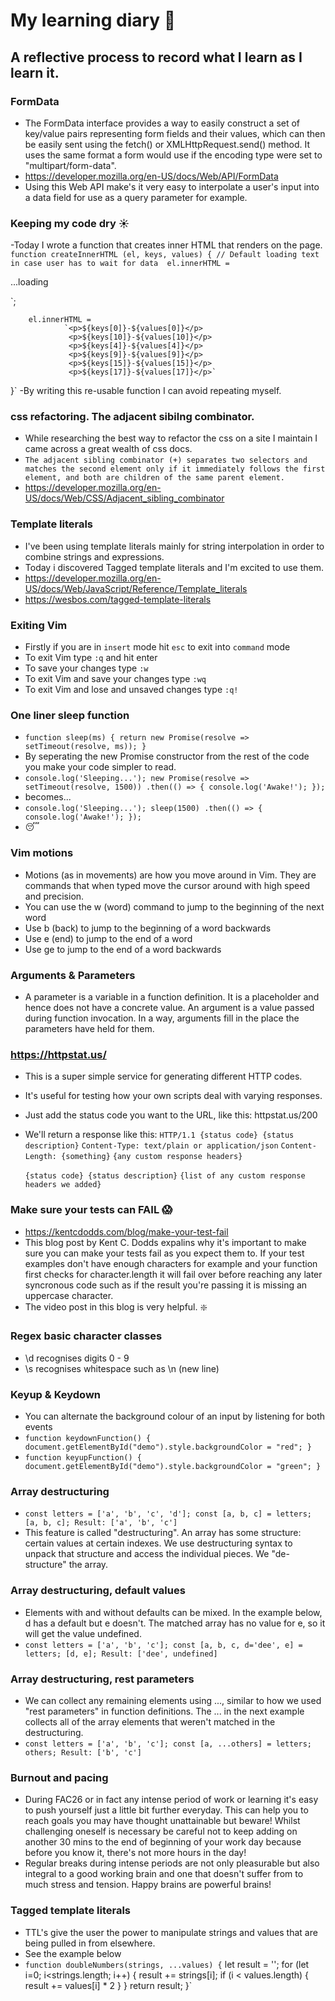 # My learning diary 📖

## A reflective process to record what I learn as I learn it.

### FormData

- The FormData interface provides a way to easily construct a set of key/value pairs representing form fields and their values, which can then be easily sent using the fetch() or XMLHttpRequest.send() method. It uses the same format a form would use if the encoding type were set to "multipart/form-data".
- https://developer.mozilla.org/en-US/docs/Web/API/FormData
- Using this Web API make's it very easy to interpolate a user's input into a data field for use as a query parameter for example.  

### Keeping my code dry ☀️

-Today I wrote a function that creates inner HTML that renders on the page. 
`function createInnerHTML (el, keys, values) {
        // Default loading text in case user has to wait for data 
        el.innerHTML = `<p>...loading</p>`;

        el.innerHTML = 
                `<p>${keys[0]}-${values[0]}</p>
                 <p>${keys[10]}-${values[10]}</p>
                 <p>${keys[4]}-${values[4]}</p>
                 <p>${keys[9]}-${values[9]}</p>
                 <p>${keys[15]}-${values[15]}</p>
                 <p>${keys[17]}-${values[17]}</p>`
}` 
-By writing this re-usable function I can avoid repeating myself.

### css refactoring. The adjacent sibilng combinator.

- While researching the best way to refactor the css on a site I maintain I came across a great wealth of css docs.   
- `The adjacent sibling combinator (+) separates two selectors and matches the second element only if it immediately follows the first element, and both are children of the same parent element.` 
- https://developer.mozilla.org/en-US/docs/Web/CSS/Adjacent_sibling_combinator

### Template literals 
- I've been using template literals mainly for string interpolation in order to combine strings and expressions.
- Today i discovered Tagged template literals and I'm excited to use them.
- https://developer.mozilla.org/en-US/docs/Web/JavaScript/Reference/Template_literals
- https://wesbos.com/tagged-template-literals

### Exiting Vim 
- Firstly if you are in `insert` mode hit `esc` to exit into `command` mode
- To exit Vim type `:q` and hit enter
- To save your changes type `:w`
- To exit Vim and save your changes type `:wq`
- To exit Vim and lose and unsaved changes type `:q!`

### One liner sleep function 
- `function sleep(ms) {
  return new Promise(resolve => setTimeout(resolve, ms));
}`
- By seperating the new Promise constructor from the rest of the code you make your code simpler to read.
- `console.log('Sleeping...');
new Promise(resolve => setTimeout(resolve, 1500))
  .then(() => {
    console.log('Awake!');
  });`
 - becomes...
 - `console.log('Sleeping...');
sleep(1500)
  .then(() => {
    console.log('Awake!');
  });`
  - 😴

### Vim motions 
- Motions (as in movements) are how you move around in Vim. They are commands that when typed move the cursor around with high speed and precision.
- You can use the w (word) command to jump to the beginning of the next word 
- Use b (back) to jump to the beginning of a word backwards
- Use e (end) to jump to the end of a word
- Use ge to jump to the end of a word backwards

### Arguments & Parameters
- A parameter is a variable in a function definition. It is a placeholder and hence does not have a concrete value. An argument is a value passed during function invocation. In a way, arguments fill in the place the parameters have held for them.

### https://httpstat.us/
- This is a super simple service for generating different HTTP codes.
- It's useful for testing how your own scripts deal with varying responses.
- Just add the status code you want to the URL, like this: httpstat.us/200
- We'll return a response like this:
`HTTP/1.1 {status code} {status description}`
    `Content-Type: text/plain or application/json`
    `Content-Length: {something}`
    `{any custom response headers}`
    
    `{status code} {status description}`
    `{list of any custom response headers we added}`
    
### Make sure your tests can FAIL 😱
- https://kentcdodds.com/blog/make-your-test-fail
- This blog post by Kent C. Dodds expalins why it's important to make sure you can make your tests fail as you expect them to. If your test examples don't have enough characters for example and your function first checks for character.length it will fail over before reaching any later syncronous code such as if the result you're passing it is missing an uppercase character. 
- The video post in this blog is very helpful. ❇️

    
 ### Regex basic character classes
 - \d recognises digits 0 - 9
 - \s recognises whitespace such as \n (new line)
 
 ### Keyup & Keydown 
 - You can alternate the background colour of an input by listening for both events
- `function keydownFunction() {
  document.getElementById("demo").style.backgroundColor = "red";
}`
- `function keyupFunction() {
  document.getElementById("demo").style.backgroundColor = "green";
}`

### Array destructuring 
- `const letters = ['a', 'b', 'c', 'd'];
const [a, b, c] = letters;
[a, b, c];
Result:
['a', 'b', 'c']`
- This feature is called "destructuring". An array has some structure: certain values at certain indexes. We use destructuring syntax to unpack that structure and access the individual pieces. We "de-structure" the array.

###  Array destructuring, default values
- Elements with and without defaults can be mixed. In the example below, d has a default but e doesn't. The matched array has no value for e, so it will get the value undefined.
- `const letters = ['a', 'b', 'c'];
const [a, b, c, d='dee', e] = letters;
[d, e];
Result:
['dee', undefined]`

### Array destructuring, rest parameters
- We can collect any remaining elements using ..., similar to how we used "rest parameters" in function definitions. The ... in the next example collects all of the array elements that weren't matched in the destructuring.
- `const letters = ['a', 'b', 'c'];
const [a, ...others] = letters;
others;
Result:
['b', 'c']`

### Burnout and pacing
- During FAC26 or in fact any intense period of work or learning it's easy to push yourself just a little bit further everyday. This can help you to reach goals you may have thought unattainable but beware! Whilst challenging oneself is necessary be careful not to keep adding on another 30 mins to the end of beginning of your work day because before you know it, there's not more hours in the day!
- Regular breaks during intense periods are not only pleasurable but also integral to a good working brain and one that doesn't suffer from to much stress and tension. Happy brains are powerful brains!

### Tagged template literals
- TTL's give the user the power to manipulate strings and values that are being pulled in from elsewhere. 
- See the example below 
- `function doubleNumbers(strings, ...values) {`
  let result = '';
  for (let i=0; i<strings.length; i++) {
  result += strings[i];
  if (i < values.length) {
    result += values[i] * 2 
   }
  }
  return result;
}`

 

